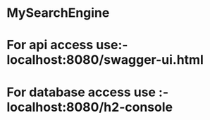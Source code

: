 # MySearchEngine

 # For api access use:-localhost:8080/swagger-ui.html
 # For database access use :-localhost:8080/h2-console
 
 